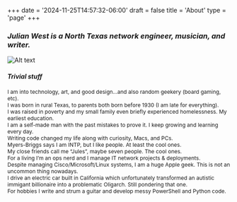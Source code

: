 +++
date = '2024-11-25T14:57:32-06:00'
draft = false
title = 'About'
type = 'page'
+++

### _Julian West is a North Texas network engineer, musician, and writer._

![Alt text](https://julianwest.me/Blog/about/julian-about.jpeg)

#### _Trivial stuff_

<div style="font-size: 12px;">
I am into technology, art, and good design...and also random geekery (board gaming, etc).<br />  
I was born in rural Texas, to parents both born before 1930 (I am late for everything).<br />     
I was raised in poverty and my small family even briefly experienced homelessness. My earliest education.<br />
I am a self-made man with the past mistakes to prove it. I keep growing and learning every day.<br />      
Writing code changed my life along with curiosity, Macs, and PCs.<br />   
Myers-Briggs says I am INTP, but I like people. At least the cool ones.<br />   
My close friends call me “Jules”, maybe seven people. The cool ones.<br />   
For a living I’m an ops nerd and I manage IT network projects & deployments.<br />   
Despite managing Cisco/Microsoft/Linux systems, I am a huge Apple geek. This is not an uncommon thing nowadays.<br />   
I drive an electric car built in California which unfortunately transformed an autistic immigant billionaire into a problematic Oligarch. Still pondering that one.<br />   
For hobbies I write and strum a guitar and develop messy PowerShell and Python code.
</div>
